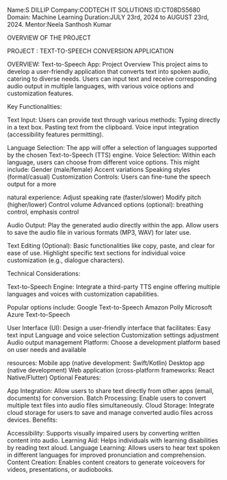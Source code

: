 Name:S DILLIP
Company:CODTECH IT SOLUTIONS 
ID:CT08DS5680
Domain: Machine Learning 
Duration:JULY 23rd, 2024 to AUGUST 23rd, 2024.
Mentor:Neela Santhosh Kumar

OVERVIEW OF THE PROJECT

PROJECT : TEXT-TO-SPEECH CONVERSION APPLICATION

OVERVIEW:
Text-to-Speech App: Project Overview
This project aims to develop a user-friendly application that converts text into spoken audio, catering to diverse needs. Users can input text and receive corresponding audio output in multiple languages, with various voice options and customization features.

Key Functionalities:

Text Input: Users can provide text through various methods:
Typing directly in a text box.
Pasting text from the clipboard.
Voice input integration (accessibility features permitting).

Language Selection: The app will offer a selection of languages supported by the chosen Text-to-Speech (TTS) engine.
Voice Selection: Within each language, users can choose from different voice options.
This might include:
Gender (male/female)
Accent variations
Speaking styles (formal/casual)
Customization Controls: Users can fine-tune the speech output for a more 

natural experience:
Adjust speaking rate (faster/slower)
Modify pitch (higher/lower)
Control volume
Advanced options (optional): breathing control, emphasis control

Audio Output:
Play the generated audio directly within the app.
Allow users to save the audio file in various formats (MP3, WAV) for later use.

Text Editing (Optional):
Basic functionalities like copy, paste, and clear for ease of use.
Highlight specific text sections for individual voice customization (e.g., dialogue characters).

Technical Considerations:

Text-to-Speech Engine: Integrate a third-party TTS engine offering multiple languages and voices with customization capabilities. 

Popular options include:
Google Text-to-Speech
Amazon Polly
Microsoft Azure Text-to-Speech

User Interface (UI): Design a user-friendly interface that facilitates:
Easy text input
Language and voice selection
Customization settings adjustment
Audio output management
Platform: Choose a development platform based on user needs and available 

resources:
Mobile app (native development: Swift/Kotlin)
Desktop app (native development)
Web application (cross-platform frameworks: React Native/Flutter)
Optional Features:

App Integration: Allow users to share text directly from other apps (email, documents) for conversion.
Batch Processing: Enable users to convert multiple text files into audio files simultaneously.
Cloud Storage: Integrate cloud storage for users to save and manage converted audio files across devices.
Benefits:

Accessibility: Supports visually impaired users by converting written content into audio.
Learning Aid: Helps individuals with learning disabilities by reading text aloud.
Language Learning: Allows users to hear text spoken in different languages for improved pronunciation and comprehension.
Content Creation: Enables content creators to generate voiceovers for videos, presentations, or audiobooks.
